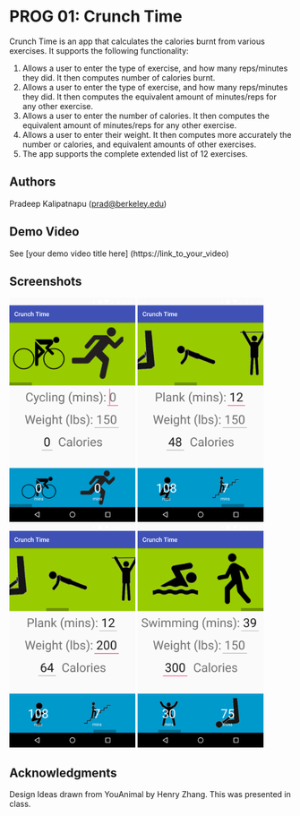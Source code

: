 # PROG 01: Crunch Time

Crunch Time is an app that calculates the calories burnt from various exercises. It supports the following functionality:
1. Allows a user to enter the type of exercise, and how many reps/minutes they did. It then computes number of calories burnt.
2. Allows a user to enter the type of exercise, and how many reps/minutes they did. It then computes the equivalent amount of minutes/reps for any other exercise.
3. Allows a user to enter the number of calories. It then computes the equivalent amount of minutes/reps for any other exercise.
4. Allows a user to enter their weight. It then computes more accurately the number or calories, and equivalent amounts of other exercises.
5. The app supports the complete extended list of 12 exercises.

## Authors

Pradeep Kalipatnapu ([prad@berkeley.edu](mailto:prad@berkeley.edu))

## Demo Video

See [your demo video title here] (https://link_to_your_video)

## Screenshots

<img src="screenshots/default_screen.png" height="400" alt="Crunch Time"/>

<img src="screenshots/simple_entry.png" height="400" alt="Enter exercise amount and see how many calories you burnt."/>

<img src="screenshots/change_weight.png" height="400" alt="Enter you weight for better results."/>

<img src="screenshots/set_calories.png" height="400" alt="Set a calorie goal, and see how much you need to exercise."/>

## Acknowledgments
Design Ideas drawn from YouAnimal by Henry Zhang. This was presented in class.
